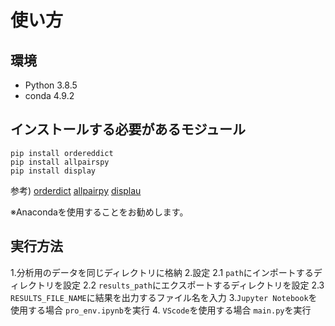 # 使い方

## 環境
- Python 3.8.5
- conda 4.9.2

## インストールする必要があるモジュール
```
pip install ordereddict
pip install allpairspy
pip install display
```

参考)
[orderdict](https://pypi.org/project/ordereddict/)
[allpairpy](https://pypi.org/project/allpairspy/)
[displau](https://pypi.org/project/display/)

※Anacondaを使用することをお勧めします。

## 実行方法

1.分析用のデータを同じディレクトリに格納
2.設定
  2.1 `path`にインポートするディレクトリを設定
  2.2 `results_path`にエクスポートするディレクトリを設定
  2.3 `RESULTS_FILE_NAME`に結果を出力するファイル名を入力
3.`Jupyter Notebook`を使用する場合
`pro_env.ipynb`を実行
4. `VScode`を使用する場合
 `main.py`を実行
